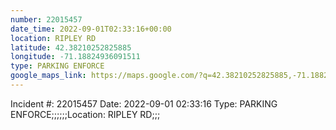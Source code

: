 ```yaml
---
number: 22015457
date_time: 2022-09-01T02:33:16+00:00
location: RIPLEY RD
latitude: 42.38210252825885
longitude: -71.18824936091511
type: PARKING ENFORCE
google_maps_link: https://maps.google.com/?q=42.38210252825885,-71.18824936091511
---
```


Incident #: 22015457   Date: 2022-09-01 02:33:16    Type: PARKING ENFORCE;;;;;;Location: RIPLEY RD;;;
